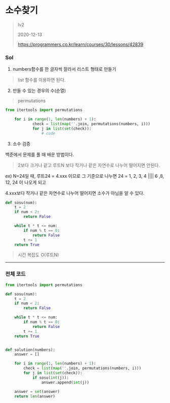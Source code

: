 # 소수찾기
> lv2
>
> 2020-12-13
>
> https://programmers.co.kr/learn/courses/30/lessons/42839

### Sol

1. numbers함수를 한 글자씩 잘라서 리스트 형태로 만들기
> list 함수를 이용하면 된다.
2. 만들 수 있는 경우의 수(순열)
> permutations
```python
from itertools import permutations

    for i in range(1, len(numbers) + 1):
            check = list(map(''.join, permutations(numbers, i)))
            for j in list(set(check)):
                # code
```
3. 소수 검증

백준에서 문제를 풀 때 배운 방법이다. 
> 2보다 크거나 같고 루트N 보다 작거나 같은 자연수로 나누어 떨어지면 안된다.
 
 ex) N=24일 때, 루트24 = 4.xxx 이므로 그 기준으로 나누면 24 = 1, 2, 3, 4 |||| 6 ,8, 12, 24 이 나오게 되고
 
4.xxx보다 작거나 같은 자연수로 나누어 떨어지면 소수가 아님을 알 수 있다.
```python
def sosu(num):
    t = 2
    if num < 2:
        return False

    while t * t <= num:
        if num % t == 0:
            return False
        t += 1
    return True
```
> 시간 복잡도 O(루트N)


---

### 전체 코드
```python
from itertools import permutations

def sosu(num):
    t = 2
    if num < 2:
        return False

    while t * t <= num:
        if num % t == 0:
            return False
        t += 1
    return True


def solution(numbers):
    answer = []

    for i in range(1, len(numbers) + 1):
        check = list(map(''.join, permutations(numbers, i)))
        for j in list(set(check)):
            if sosu(int(j)):
                answer.append(int(j))

    answer = set(answer)
    return len(answer)
```
